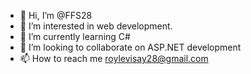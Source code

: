 - 👋 Hi, I’m @FFS28
- 👀 I’m interested in web development.
- 🌱 I’m currently learning C#
- 💞️ I’m looking to collaborate on ASP.NET development
- 📫 How to reach me roylevisay28@gmail.com

<!---
FFS28/FFS28 is a ✨ special ✨ repository because its `README.md` (this file) appears on your GitHub profile.
You can click the Preview link to take a look at your changes.
--->
